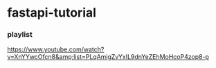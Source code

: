 # fastapi-tutorial
### playlist
https://www.youtube.com/watch?v=XnYYwcOfcn8&amp;list=PLqAmigZvYxIL9dnYeZEhMoHcoP4zop8-p
